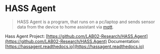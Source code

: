 ---
---

# HASS Agent

> HASS Agent is a program, that runs on a pc/laptop and sends sensor data from the device to home assistant via [mqtt](/config/en/integrations/mqtt/).

Hass Agent Project: [https://github.com/LAB02-Research/HASS.Agent](https://github.com/LAB02-Research/HASS.Agent)
Documentation: [https://hassagent.readthedocs.io](https://hassagent.readthedocs.io)
